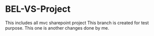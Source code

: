 # BEL-VS-Project
This includes all mvc sharepoint project
This branch is created for test purpose.
This one is another changes done by me.

